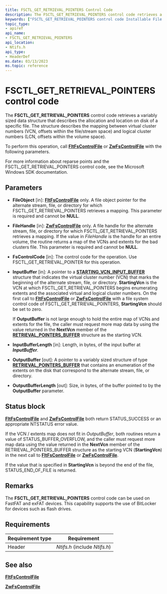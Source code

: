 ```yaml
---
title: FSCTL_GET_RETRIEVAL_POINTERS Control Code
description: The FSCTL_GET_RETRIEVAL_POINTERS control code retrieves a variably sized data structure that describes the allocation and location on disk of a specific file.
keywords: ["FSCTL_GET_RETRIEVAL_POINTERS control code Installable File System Drivers"]
topic_type:
- apiref
api_name:
- FSCTL_GET_RETRIEVAL_POINTERS
api_location:
- Ntifs.h
api_type:
- HeaderDef
ms.date: 03/13/2023
ms.topic: reference
---
```


# FSCTL_GET_RETRIEVAL_POINTERS control code

The **FSCTL_GET_RETRIEVAL_POINTERS** control code retrieves a variably sized data structure that describes the allocation and location on disk of a specific file. The structure describes the mapping between virtual cluster numbers (VCN, offsets within the file/stream space) and logical cluster numbers (LCN, offsets within the volume space).

To perform this operation, call [**FltFsControlFile**](/windows-hardware/drivers/ddi/fltkernel/nf-fltkernel-fltfscontrolfile) or [**ZwFsControlFile**](/previous-versions/ff566462(v=vs.85)) with the following parameters.

For more information about reparse points and the FSCTL_GET_RETRIEVAL_POINTERS control code, see the Microsoft Windows SDK documentation.

## Parameters

- **FileObject** [in]: [**FltFsControlFile**](/windows-hardware/drivers/ddi/fltkernel/nf-fltkernel-fltfscontrolfile) only. A file object pointer for the alternate stream, file, or directory for which FSCTL_GET_RETRIEVAL_POINTERS retrieves a mapping. This parameter is required and cannot be **NULL**.

- **FileHandle** [in]: [**ZwFsControlFile**](/previous-versions/ff566462(v=vs.85)) only. A file handle for the alternate stream, file, or directory for which FSCTL_GET_RETRIEVAL_POINTERS retrieves a mapping. If the value in *FileHandle* is the handle for an entire volume, the routine returns a map of the VCNs and extents for the bad clusters file. This parameter is required and cannot be **NULL**.

- **FsControlCode** [in]: The control code for the operation. Use FSCTL_GET_RETRIEVAL_POINTER for this operation.

- **InputBuffer** [in]: A pointer to a [**STARTING_VCN_INPUT_BUFFER**](/windows/win32/api/winioctl/ns-winioctl-starting_vcn_input_buffer) structure that indicates the virtual cluster number (VCN) that marks the beginning of the alternate stream, file, or directory. **StartingVcn** is the VCN at which FSCTL_GET_RETRIEVAL_POINTERS begins enumerating extents and the associated virtual and logical cluster numbers. On the first call to [**FltFsControlFile**](/windows-hardware/drivers/ddi/fltkernel/nf-fltkernel-fltfscontrolfile) or [**ZwFsControlFile**](/previous-versions/ff566462(v=vs.85)) with a file system control code of FSCTL_GET_RETRIEVAL_POINTERS, **StartingVcn** should be set to zero.

  If **OutputBuffer** is not large enough to hold the entire map of VCNs and extents for the file, the caller must request more map data by using the value returned in the **NextVcn** member of the [**RETRIEVAL_POINTERS_BUFFER**](/windows/win32/api/winioctl/ns-winioctl-retrieval_pointers_buffer) structure as the starting VCN.

- **InputBufferLength** [in]: Length, in bytes, of the input buffer at ***InputBuffer**.*

- **OutputBuffer** [out]: A pointer to a variably sized structure of type [**RETRIEVAL_POINTERS_BUFFER**](/windows/win32/api/winioctl/ns-winioctl-retrieval_pointers_buffer) that contains an enumeration of the extents on the disk that correspond to the alternate stream, file, or directory.

- **OutputBufferLength** [out]: Size, in bytes, of the buffer pointed to by the **OutputBuffer** parameter.

## Status block

[**FltFsControlFile**](/windows-hardware/drivers/ddi/fltkernel/nf-fltkernel-fltfscontrolfile) and [**ZwFsControlFile**](/previous-versions/ff566462(v=vs.85)) both return STATUS_SUCCESS or an appropriate NTSTATUS error value.

If the VCN / extents map does not fit in *OutputBuffer*, both routines return a value of STATUS_BUFFER_OVERFLOW, and the caller must request more map data using the value returned in the **NextVcn** member of the RETRIEVAL_POINTERS_BUFFER structure as the starting VCN (**StartingVcn**) in the next call to [**FltFsControlFile**](/windows-hardware/drivers/ddi/fltkernel/nf-fltkernel-fltfscontrolfile) or [**ZwFsControlFile**](/previous-versions/ff566462(v=vs.85)).

If the value that is specified in **StartingVcn** is beyond the end of the file, STATUS_END_OF_FILE is returned.

## Remarks

The **FSCTL_GET_RETRIEVAL_POINTERS** control code can be used on FastFAT and exFAT devices. This capability supports the use of BitLocker for devices such as flash drives.

## Requirements

| Requirement type | Requirement |
| ---------------- | ----------- |
| Header | *Ntifs.h* (include *Ntifs.h*) |

## See also

[**FltFsControlFile**](/windows-hardware/drivers/ddi/fltkernel/nf-fltkernel-fltfscontrolfile)

[**ZwFsControlFile**](/previous-versions/ff566462(v=vs.85))
